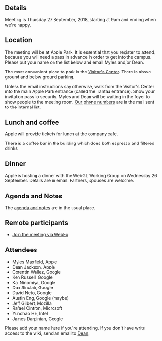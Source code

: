 ## Details

Meeting is Thursday 27 September, 2018, starting at 9am and ending when we're happy.

## Location

The meeting will be at Apple Park. It is essential that you register to attend, because you will need a pass in advance in order to get into the campus. Please put your name on the list below and email Myles and/or Dean.

The most convenient place to park is the [Visitor's Center](https://www.apple.com/retail/appleparkvisitorcenter/). There is above ground and below ground parking.

Unless the email instructions say otherwise, walk from the Visitor's Center into the main Apple Park entrance (called the Tantau entrance). Show your invitation pass to security. Myles and Dean will be waiting in the foyer to show people to the meeting room. [Our phone numbers](https://lists.w3.org/Archives/Member/internal-gpu/2018Sep/0006.html) are in the mail sent to the internal list.

## Lunch and coffee

Apple will provide tickets for lunch at the company cafe.

There is a coffee bar in the building which does both espresso and filtered drinks.

## Dinner

Apple is hosting a dinner with the WebGL Working Group on Wednesday 26 September. Details are in email. Partners, spouses are welcome.

## Agenda and Notes

The [agenda and notes](https://docs.google.com/document/d/1NqJWi_VW7njO8AeMmJbqh5HyXi1mkNY7XlJFPjtWYtg) are in the usual place.

## Remote participants

- [Join the meeting via WebEx](https://appleinc.webex.com/meet/mmaxfield)

## Attendees

- Myles Maxfield, Apple
- Dean Jackson, Apple
- Corentin Wallez, Google
- Ken Russell, Google
- Kai Ninomiya, Google
- Dan Sinclair, Google
- David Neto, Google
- Austin Eng, Google (maybe)
- Jeff Gilbert, Mozilla
- Rafael Cintron, Microsoft
- Yunchao He, Intel
- James Darpinian, Google

Please add your name here if you're attending. If you don't have write access to the wiki, send an email to [Dean](mailto:dino@apple.com).
